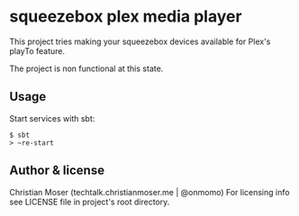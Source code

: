 # squeezebox plex media player

This project tries making your squeezebox devices available for Plex's playTo feature.

The project is non functional at this state.

## Usage

Start services with sbt:

```
$ sbt
> ~re-start
```

## Author & license

Christian Moser (techtalk.christianmoser.me | @onmomo)
For licensing info see LICENSE file in project's root directory.
